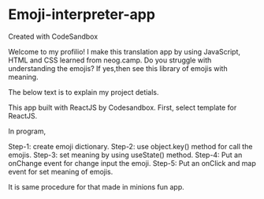 # Emoji-interpreter-app
Created with CodeSandbox

Welcome to my profilio! I make this translation app by using JavaScript, HTML and CSS learned from neog.camp.
Do you struggle with understanding the emojis? If yes,then see this library of emojis with meaning. 

The below text is to explain my project detials.

This app built with ReactJS by Codesandbox.
First, select template for ReactJS.

In program,

Step-1: create emoji dictionary.
Step-2: use object.key() method for call the emojis.
Step-3: set meaning by using useState() method.
Step-4: Put an onChange event for change input the emoji.
Step-5: Put an onClick and map event for set meaning of emojis.


It is same procedure for that made in minions fun app.
